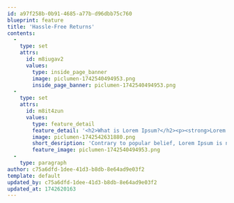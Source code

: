 ```yaml
---
id: a97f258b-0b91-4685-a77b-d96dbb75c760
blueprint: feature
title: 'Hassle-Free Returns'
contents:
  -
    type: set
    attrs:
      id: m8iugav2
      values:
        type: inside_page_banner
        image: piclumen-1742540494953.png
        inside_page_banner: piclumen-1742540494953.png
  -
    type: set
    attrs:
      id: m8it4zun
      values:
        type: feature_detail
        feature_detail: '<h2>What is Lorem Ipsum?</h2><p><strong>Lorem Ipsum</strong> is simply dummy text of the printing and typesetting industry. Lorem Ipsum has been the industry&#039;s standard dummy text ever since the 1500s, when an unknown printer took a galley of type and scrambled it to make a type specimen book. It has survived not only five centuries, but also the leap into electronic typesetting, remaining essentially unchanged. It was popularised in the 1960s with the release of Letraset sheets containing Lorem Ipsum passages, and more recently with desktop publishing software like Aldus PageMaker including versions of Lorem Ipsum.</p><h2>Why do we use it?</h2><p>It is a long established fact that a reader will be distracted by the readable content of a page when looking at its layout. The point of using Lorem Ipsum is that it has a more-or-less normal distribution of letters, as opposed to using &#039;Content here, content here&#039;, making it look like readable English. Many desktop publishing packages and web page editors now use Lorem Ipsum as their default model text, and a search for &#039;lorem ipsum&#039; will uncover many web sites still in their infancy. Various versions have evolved over the years, sometimes by accident, sometimes on purpose (injected humour and the like).</p><ul><li><p>Lorem ipsum dolor sit amet, consectetur adipiscing elit.</p></li><li><p>Curabitur eu nisl vel risus sagittis accumsan.</p></li><li><p>Nullam blandit purus at volutpat varius.</p></li><li><p>Vivamus egestas ligula sit amet sem malesuada, id sollicitudin libero auctor.</p></li><li><p>Duis sit amet massa imperdiet, accumsan eros ac, eleifend enim.</p></li><li><p>Aenean mollis neque facilisis, tempor turpis vitae, interdum leo.<br></p></li></ul><h2>Where does it come from?</h2><p>Contrary to popular belief, Lorem Ipsum is not simply random text. It has roots in a piece of classical Latin literature from 45 BC, making it over 2000 years old. Richard McClintock, a Latin professor at Hampden-Sydney College in Virginia, looked up one of the more obscure Latin words, consectetur, from a Lorem Ipsum passage, and going through the cites of the word in classical literature, discovered the undoubtable source. Lorem Ipsum comes from sections 1.10.32 and 1.10.33 of &quot;de Finibus Bonorum et Malorum&quot; (The Extremes of Good and Evil) by Cicero, written in 45 BC. This book is a treatise on the theory of ethics, very popular during the Renaissance. The first line of Lorem Ipsum, &quot;Lorem ipsum dolor sit amet..&quot;, comes from a line in section 1.10.32.</p><p>The standard chunk of Lorem Ipsum used since the 1500s is reproduced below for those interested. Sections 1.10.32 and 1.10.33 from &quot;de Finibus Bonorum et Malorum&quot; by Cicero are also reproduced in their exact original form, accompanied by English versions from the 1914 translation by H. Rackham.</p><h2>Where can I get some?</h2><p>There are many variations of passages of Lorem Ipsum available, but the majority have suffered alteration in some form, by injected humour, or randomised words which don&#039;t look even slightly believable. If you are going to use a passage of Lorem Ipsum, you need to be sure there isn&#039;t anything embarrassing hidden in the middle of text. All the Lorem Ipsum generators on the Internet tend to repeat predefined chunks as necessary, making this the first true generator on the Internet. It uses a dictionary of over 200 Latin words, combined with a handful of model sentence structures, to generate Lorem Ipsum which looks reasonable. The generated Lorem Ipsum is therefore always free from repetition, injected humour, or non-characteristic words etc.</p>'
        image: piclumen-1742542631880.png
        short_desription: 'Contrary to popular belief, Lorem Ipsum is not simply random text. It has roots in a piece of classical Latin literature from 45 BC, making it over 2000 years old.'
        feature_image: piclumen-1742540494953.png
  -
    type: paragraph
author: c75a6dfd-1dee-41d3-b8db-8e64ad9e03f2
template: default
updated_by: c75a6dfd-1dee-41d3-b8db-8e64ad9e03f2
updated_at: 1742620163
---
```

